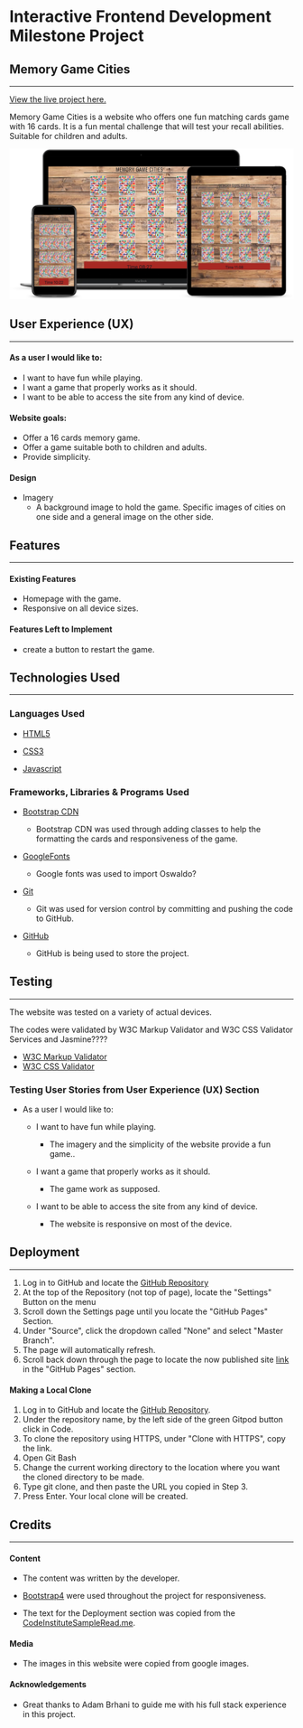 
# Interactive Frontend Development Milestone Project

## Memory Game Cities
---

[View the live project here.]( https://adrianaschmit.github.io/Memory-Game-Cities/.) 

Memory Game Cities is a website who offers one fun matching cards game  with 16 cards. It is a fun mental challenge that will test your recall abilities. Suitable for children and adults.

![MockUp]( assets/images/smartmockups_klvxcw1x.png)

## User Experience (UX)
---

#### As a user I would like to:

- I want to have fun while playing.
- I want a game that properly works as it should.
- I want to be able to access the site from any kind of device.

#### Website goals:

- Offer a 16 cards memory game.
- Offer a game suitable both to children and adults.
- Provide simplicity.

#### Design

- Imagery 
     -  A background image to hold the game. Specific images of cities on one side and a general image on the other side.  

## Features
---

#### Existing Features

- Homepage with the game.
- Responsive on all device sizes.


#### Features Left to Implement

- create a button to restart the game.

## Technologies Used

---

### Languages Used

- [HTML5](https://en.wikipedia.org/wiki/HTML5)
- [CSS3](https://en.wikipedia.org/wiki/CSS)  

- [Javascript]( https://pt.wikipedia.org/wiki/JavaScript)


### Frameworks, Libraries & Programs Used

- [Bootstrap CDN](https://www.bootstrapcdn.com/)
    - Bootstrap CDN was used through adding classes to help the formatting the cards and responsiveness of the game.
- [GoogleFonts](https://fonts.google.com/)   
    - Google fonts was used to import Oswaldo?

- [Git](https://git-scm.com/) 
    - Git was used for version control by committing and pushing the code to GitHub.
- [GitHub](https://github.com/)   
    -  GitHub is being used to store the project.

## Testing
---

The website was tested on a variety of actual devices.

The codes were validated by W3C Markup Validator and W3C CSS Validator Services and Jasmine????

- [W3C Markup Validator](https://validator.w3.org/nu/) 
- [W3C CSS Validator  ](https://jigsaw.w3.org/css-validator/#validate_by_input) 

### Testing User Stories from User Experience (UX) Section

- As a user I would like to:
    - I want to have fun while playing.

        - The imagery and the simplicity of the website provide a fun game.. 
    
    - I want a game that properly works as it should.

        - The game work as supposed.

    - I want to be able to access the site from any kind of device.

        - The website is responsive on most of the device.

   
        
          







## Deployment
---

1. Log in to GitHub and locate the [GitHub Repository](https://github.com/AdrianaSchmit/curly-queen)
2. At the top of the Repository (not top of page), locate the "Settings" Button on the menu
3. Scroll down the Settings page until you locate the "GitHub Pages" Section.
4. Under "Source", click the dropdown called "None" and select "Master Branch".
5. The page will automatically refresh.
6. Scroll back down through the page to locate the now published site [link]( https://adrianaschmit.github.io/curly-queen/)  in the "GitHub Pages" section.

#### Making a Local Clone

1. Log in to GitHub and locate the [GitHub Repository](https://github.com/AdrianaSchmit/curly-queen).
2. Under the repository name, by the left side of the green Gitpod button click in Code.
3. To clone the repository using HTTPS, under "Clone with HTTPS", copy the link.
4. Open Git Bash
5. Change the current working directory to the location where you want the cloned directory to be made.
6. Type git clone, and then paste the URL you copied in Step 3.
7. Press Enter. Your local clone will be created.



## Credits
---

#### Content

-  The content was written by the developer.

- [Bootstrap4](https://getbootstrap.com/docs/4.4/getting-started/introduction/) were used throughout the project for responsiveness.

- The text for the Deployment section was copied from the [CodeInstituteSampleRead.me](https://github.com/Code-Institute-Solutions/SampleREADME). 

#### Media

- The images in this website were copied from google images.

#### Acknowledgements

- Great thanks to Adam Brhani to guide me with his full stack experience in this project.

